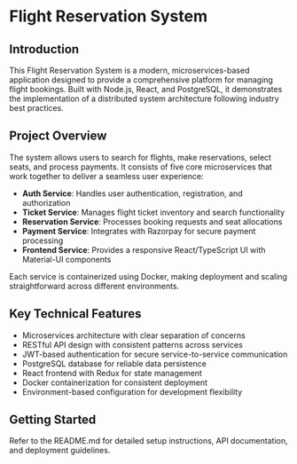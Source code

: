 # Flight Reservation System

## Introduction

This Flight Reservation System is a modern, microservices-based application designed to provide a comprehensive platform for managing flight bookings. Built with Node.js, React, and PostgreSQL, it demonstrates the implementation of a distributed system architecture following industry best practices.

## Project Overview

The system allows users to search for flights, make reservations, select seats, and process payments. It consists of five core microservices that work together to deliver a seamless user experience:

- **Auth Service**: Handles user authentication, registration, and authorization
- **Ticket Service**: Manages flight ticket inventory and search functionality
- **Reservation Service**: Processes booking requests and seat allocations
- **Payment Service**: Integrates with Razorpay for secure payment processing
- **Frontend Service**: Provides a responsive React/TypeScript UI with Material-UI components

Each service is containerized using Docker, making deployment and scaling straightforward across different environments.

## Key Technical Features

- Microservices architecture with clear separation of concerns
- RESTful API design with consistent patterns across services
- JWT-based authentication for secure service-to-service communication
- PostgreSQL database for reliable data persistence
- React frontend with Redux for state management
- Docker containerization for consistent deployment
- Environment-based configuration for development flexibility

## Getting Started

Refer to the README.md for detailed setup instructions, API documentation, and deployment guidelines.
